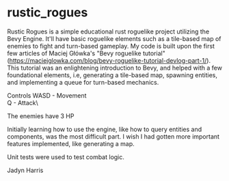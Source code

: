 # rustic_rogues

Rustic Rogues is a simple educational rust roguelike project utilizing the Bevy Engine. It'll have basic roguelike elements such as a tile-based map of enemies to fight and turn-based gameplay. My code is built upon the first few articles of Maciej Główka's "Bevy roguelike tutorial" (https://maciejglowka.com/blog/bevy-roguelike-tutorial-devlog-part-1/). This tutorial was an enlightening introduction to Bevy, and helped with a few foundational elements, i.e, generating a tile-based map, spawning entities, and implementing a queue for turn-based mechanics.

Controls
WASD - Movement\
Q - Attack\

The enemies have 3 HP

Initially learning how to use the engine, like how to query entities and components, was the most difficult part. I wish I had gotten more important features implemented, like generating a map.

Unit tests were used to test combat logic.

Jadyn Harris
